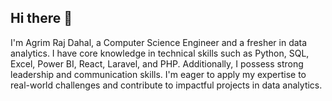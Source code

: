 ## Hi there 👋

I'm Agrim Raj Dahal, a Computer Science Engineer and a fresher in data analytics. I have core knowledge in technical skills such as Python, SQL, Excel, Power BI, React, Laravel, and PHP. Additionally, I possess strong leadership and communication skills. I'm eager to apply my expertise to real-world challenges and contribute to impactful projects in data analytics.

<!--
**agreemdahal/agreemdahal** is a ✨ _special_ ✨ repository because its `README.md` (this file) appears on your GitHub profile.

Here are some ideas to get you started:

- 🔭 I’m currently working on ...
- 🌱 I’m currently learning ...
- 👯 I’m looking to collaborate on ...
- 🤔 I’m looking for help with ...
- 💬 Ask me about ...
- 📫 How to reach me: ...
- 😄 Pronouns: ...
- ⚡ Fun fact: ...
-->
